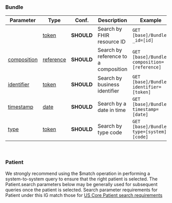 ### Bundle
<table class="grid" style="width: 100%">
	<thead>
		<tr>
			<th>Parameter</th>
			<th>Type</th>
			<th>Conf.</th>
			<th>Description</th>
			<th>Example</th>
		</tr>
	</thead>
	<tbody>
		<tr>
			<td><a href="{{site.data.fhir.path}}bundle.html#search"></a></td>
			<td><a href="{{site.data.fhir.path}}search.html#token">token</a></td>
			<td><strong>SHOULD</strong></td>
			<td>Search by FHIR resource ID</td>
			<td><code class="highlighter-rouge">GET [base]/Bundle?_id=[id]</code></td>
		</tr>
		<tr>
			<td><a href="{{site.data.fhir.path}}bundle.html#search">composition</a></td>
			<td><a href="{{site.data.fhir.path}}search.html#reference">reference</a></td>
			<td><strong>SHOULD</strong></td>
			<td>Search by reference to a composition</td>
			<td><code class="highlighter-rouge">GET [base]/Bundle?composition=[reference]</code></td>
		</tr>
  		<tr>
			<td><a href="{{site.data.fhir.path}}bundle.html#search">identifier</a></td>
			<td><a href="{{site.data.fhir.path}}search.html#token">token</a></td>
			<td><strong>SHOULD</strong></td>
			<td>Search by business identifier</td>
			<td><code class="highlighter-rouge">GET [base]/Bundle?identifier=[token]</code></td>
		</tr>
		<tr>
			<td><a href="{{site.data.fhir.path}}bundle.html#search">timestamp</a></td>
			<td><a href="{{site.data.fhir.path}}search.html#date">date</a></td>
			<td><strong>SHOULD</strong></td>
			<td>Search by a date in time</td>
			<td><code class="highlighter-rouge">GET [base]/Bundle?timestamp=[date]</code></td>
		</tr>
		<tr>
			<td><a href="{{site.data.fhir.path}}bundle.html#search">type</a></td>
			<td><a href="{{site.data.fhir.path}}search.html#token">token</a></td>
			<td><strong>SHOULD</strong></td>
			<td>Search by type code</td>
			<td><code class="highlighter-rouge">GET [base]/Bundle?type=[system]|[code]</code></td>
		</tr>
	</tbody>
</table>
<p>&nbsp;</p>

### Patient
<p>
	We strongly recommend using the $match operation in performing a system-to-system query to ensure that the right patient is selected. The Patient.search parameters below may be generally used for subsequent queries once the patient is selected.
	Search parameter requirements for Patient under this IG match those for <a href="https://hl7.org/fhir/us/core/STU4/StructureDefinition-us-core-patient.html#mandatory-search-parameters">US Core Patient search requirements</a>
</p>
<p>&nbsp;</p>
